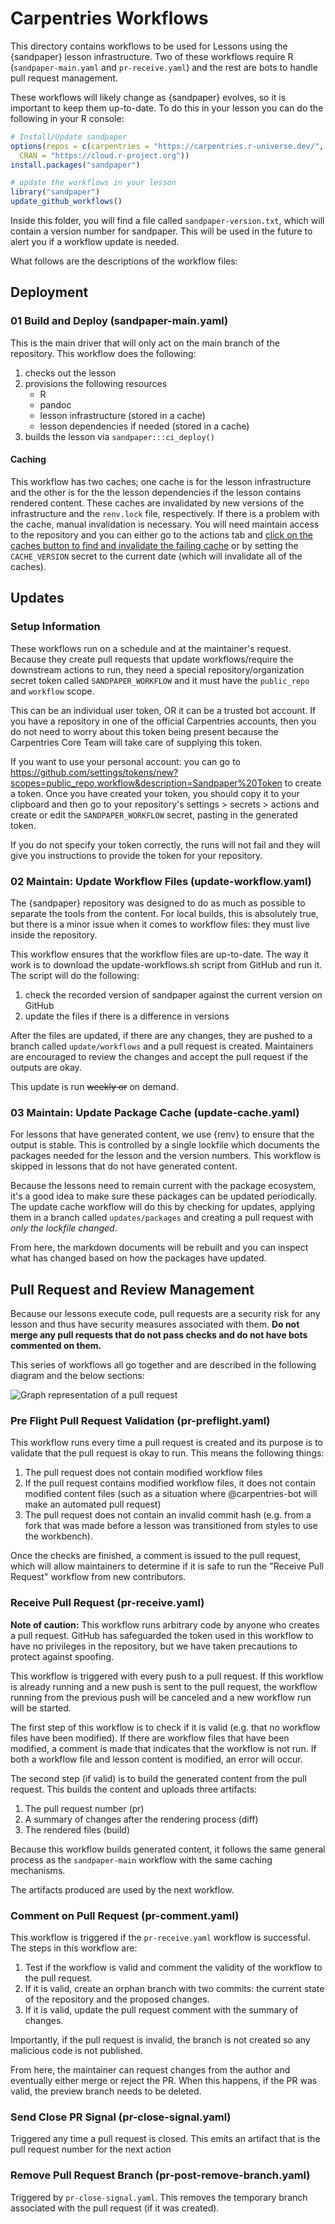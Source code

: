 # Carpentries Workflows

This directory contains workflows to be used for Lessons using the {sandpaper}
lesson infrastructure. Two of these workflows require R (`sandpaper-main.yaml`
and `pr-receive.yaml`) and the rest are bots to handle pull request management.

These workflows will likely change as {sandpaper} evolves, so it is important to
keep them up-to-date. To do this in your lesson you can do the following in your
R console:

```r
# Install/Update sandpaper
options(repos = c(carpentries = "https://carpentries.r-universe.dev/",
  CRAN = "https://cloud.r-project.org"))
install.packages("sandpaper")

# update the workflows in your lesson
library("sandpaper")
update_github_workflows()
```

Inside this folder, you will find a file called `sandpaper-version.txt`, which
will contain a version number for sandpaper. This will be used in the future to
alert you if a workflow update is needed.

What follows are the descriptions of the workflow files:

## Deployment

### 01 Build and Deploy (sandpaper-main.yaml)

This is the main driver that will only act on the main branch of
the repository.
This workflow does the following:

1. checks out the lesson
2. provisions the following resources
   - R
   - pandoc
   - lesson infrastructure (stored in a cache)
   - lesson dependencies if needed (stored in a cache)
3. builds the lesson via `sandpaper:::ci_deploy()`

#### Caching

This workflow has two caches; one cache is for the lesson
infrastructure and the other is for the the lesson dependencies
if the lesson contains rendered content.
These caches are invalidated by new versions of the
infrastructure and the `renv.lock` file, respectively.
If there is a problem with the cache, manual invalidation is
necessary.
You will need maintain access to the repository and you can
either go to the actions tab and [click on the caches button to
find and invalidate the failing
cache](https://github.blog/changelog/2022-10-20-manage-caches-in-your-actions-workflows-from-web-interface/)
or by setting the `CACHE_VERSION` secret to the current date
(which will invalidate all of the caches).

## Updates

### Setup Information

These workflows run on a schedule and at the maintainer's
request.
Because they create pull requests that update workflows/require
the downstream actions to run, they need a special
repository/organization secret token called `SANDPAPER_WORKFLOW`
and it must have the `public_repo` and `workflow` scope.

This can be an individual user token, OR it can be a trusted bot
account.
If you have a repository in one of the official Carpentries
accounts,
then you do not need to worry about this token being present
because the Carpentries Core Team will take care of supplying
this token.

If you want to use your personal account:
you can go to
<https://github.com/settings/tokens/new?scopes=public_repo,workflow&description=Sandpaper%20Token>
to create a token.
Once you have created your token, you should copy it to your
clipboard and then go to your repository's
settings > secrets > actions
and create or edit the `SANDPAPER_WORKFLOW` secret,
pasting in the generated token.

If you do not specify your token correctly,
the runs will not fail and they will give you instructions to
provide the token for your repository.

### 02 Maintain: Update Workflow Files (update-workflow.yaml)

The {sandpaper} repository was designed to do as much as possible
to separate the tools from the content.
For local builds, this is absolutely true,
but there is a minor issue when it comes to workflow files:
they must live inside the repository.

This workflow ensures that the workflow files are up-to-date.
The way it work is to download the update-workflows.sh script
from GitHub and run it.
The script will do the following:

1. check the recorded version of sandpaper against the current
   version on GitHub
2. update the files if there is a difference in versions

After the files are updated,
if there are any changes,
they are pushed to a branch called `update/workflows` and a pull
request is created.
Maintainers are encouraged to review the changes and accept the
pull request if the outputs are okay.

This update is run ~~weekly or~~ on demand.

### 03 Maintain: Update Package Cache (update-cache.yaml)

For lessons that have generated content,
we use {renv} to ensure that the output is stable.
This is controlled by a single lockfile which documents the
packages needed for the lesson and the version numbers.
This workflow is skipped in lessons that do not have generated
content.

Because the lessons need to remain current with the package
ecosystem,
it's a good idea to make sure these packages can be updated
periodically.
The update cache workflow will do this by checking for updates,
applying them in a branch called `updates/packages` and creating
a pull request with _only the lockfile changed_.

From here,
the markdown documents will be rebuilt and you can inspect what
has changed based on how the packages have updated.

## Pull Request and Review Management

Because our lessons execute code,
pull requests are a security risk for any lesson and thus have
security measures associated with them.
**Do not merge any pull requests that do not pass checks and do
not have bots commented on them.**

This series of workflows all go together and are described in the
following diagram and the below sections:

![Graph representation of a pull request](https://carpentries.github.io/sandpaper/articles/img/pr-flow.dot.svg)

### Pre Flight Pull Request Validation (pr-preflight.yaml)

This workflow runs every time a pull request is created and its
purpose is to validate that the pull request is okay to run.
This means the following things:

1. The pull request does not contain modified workflow files
2. If the pull request contains modified workflow files,
   it does not contain modified content files
   (such as a situation where @carpentries-bot will make an
   automated pull request)
3. The pull request does not contain an invalid commit hash
   (e.g. from a fork that was made before a lesson was
   transitioned from styles to use the workbench).

Once the checks are finished,
a comment is issued to the pull request,
which will allow maintainers to determine if it is safe to run
the "Receive Pull Request" workflow from new contributors.

### Receive Pull Request (pr-receive.yaml)

**Note of caution:**
This workflow runs arbitrary code by anyone who creates a pull
request.
GitHub has safeguarded the token used in this workflow to have no
privileges in the repository,
but we have taken precautions to protect against spoofing.

This workflow is triggered with every push to a pull request.
If this workflow is already running and a new push is sent to the
pull request,
the workflow running from the previous push will be canceled and
a new workflow run will be started.

The first step of this workflow is to check if it is valid
(e.g. that no workflow files have been modified).
If there are workflow files that have been modified,
a comment is made that indicates that the workflow is not run.
If both a workflow file and lesson content is modified,
an error
will occur.

The second step (if valid) is to build the generated content from
the pull request.
This builds the content and uploads three artifacts:

1. The pull request number (pr)
2. A summary of changes after the rendering process (diff)
3. The rendered files (build)

Because this workflow builds generated content,
it follows the same general process as the `sandpaper-main`
workflow with the same caching mechanisms.

The artifacts produced are used by the next workflow.

### Comment on Pull Request (pr-comment.yaml)

This workflow is triggered if the `pr-receive.yaml` workflow is
successful.
The steps in this workflow are:

1. Test if the workflow is valid and comment the validity of the
   workflow to the pull request.
2. If it is valid,
   create an orphan branch with two commits:
   the current state of the repository and the proposed changes.
3. If it is valid,
   update the pull request comment with the summary of changes.

Importantly,
if the pull request is invalid,
the branch is not created so any malicious code is not published.

From here,
the maintainer can request changes from the author and eventually
either merge or reject the PR.
When this happens,
if the PR was valid,
the preview branch needs to be deleted.

### Send Close PR Signal (pr-close-signal.yaml)

Triggered any time a pull request is closed.
This emits an artifact that is the pull request number for the
next action

### Remove Pull Request Branch (pr-post-remove-branch.yaml)

Triggered by `pr-close-signal.yaml`.
This removes the temporary branch associated with the pull
request (if it was created).
